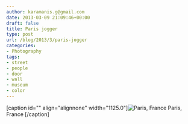 ```yaml
---
author: karamanis.g@gmail.com
date: 2013-03-09 21:09:46+00:00
draft: false
title: Paris jogger
type: post
url: /blog/2013/3/paris-jogger
categories:
- Photography
tags:
- street
- people
- door
- wall
- museum
- color
---
```


[caption id="" align="alignnone" width="1125.0"]![ Paris, France ](/images/2013-03-09-20133paris-jogger/20130226-R0013292.jpg)
 Paris, France [/caption]
